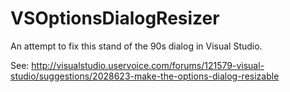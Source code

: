 VSOptionsDialogResizer
======================

An attempt to fix this stand of the 90s dialog in Visual Studio.

See: http://visualstudio.uservoice.com/forums/121579-visual-studio/suggestions/2028623-make-the-options-dialog-resizable